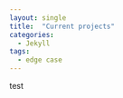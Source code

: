 ```yaml
---
layout: single
title:  "Current projects"
categories: 
  - Jekyll
tags:
  - edge case
---
```



test
